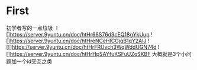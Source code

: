 # First
初学者写的一点垃圾
！[]https://server.9yuntu.cn/doc/htHr68S76d9cEQ18gYkUup
![]https://server.9yuntu.cn/doc/htHreNCeHICGjgB1qY2AlJ
![[]https://server.9yuntu.cn/doc/htHrFRUvch3WqWddUGN74d
![]https://server.9yuntu.cn/doc/htHrHpSAYfuKSFuUZoSKBF
大概就是3个小问题加一个id交互之类
